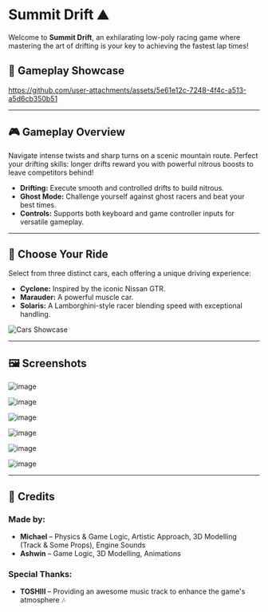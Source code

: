 # Summit Drift ⛰️

Welcome to **Summit Drift**, an exhilarating low-poly racing game where mastering the art of drifting is your key to achieving the fastest lap times!

<h2>🎥 Gameplay Showcase</h2>

https://github.com/user-attachments/assets/5e61e12c-7248-4f4c-a513-a5d6cb350b51

---

## 🎮 Gameplay Overview

Navigate intense twists and sharp turns on a scenic mountain route. Perfect your drifting skills: longer drifts reward you with powerful nitrous boosts to leave competitors behind!

- **Drifting:** Execute smooth and controlled drifts to build nitrous.
- **Ghost Mode:** Challenge yourself against ghost racers and beat your best times.
- **Controls:** Supports both keyboard and game controller inputs for versatile gameplay.

---

## 🚗 Choose Your Ride

Select from three distinct cars, each offering a unique driving experience:

- **Cyclone:** Inspired by the iconic Nissan GTR.
- **Marauder:** A powerful muscle car.
- **Solaris:** A Lamborghini-style racer blending speed with exceptional handling.

![Cars Showcase](https://github.com/user-attachments/assets/7c472715-1150-4bc0-882e-b221bdf3f32d)

---

## 🖼️ Screenshots

![image](https://github.com/user-attachments/assets/acb616a5-30d4-4d68-a4d6-ae935c577f80)

![image](https://github.com/user-attachments/assets/e177f78c-e984-4264-bf09-c614bc23d0cc)

![image](https://github.com/user-attachments/assets/19e6dd65-f6d7-4843-8e50-786f082f5b28)

![image](https://github.com/user-attachments/assets/eb3b4470-a1e0-4b52-9af2-7f1fce83df4f)

![image](https://github.com/user-attachments/assets/82e6e691-61a5-4fc0-8806-123b7159127c)

![image](https://github.com/user-attachments/assets/019595c4-feac-46d4-8aa6-589bbf56a8a1)

---

## 👥 Credits

### Made by:
- **Michael** – Physics & Game Logic, Artistic Approach, 3D Modelling (Track & Some Props), Engine Sounds
- **Ashwin** – Game Logic, 3D Modelling, Animations

### Special Thanks:
- **TOSHIII** – Providing an awesome music track to enhance the game's atmosphere 🎶

